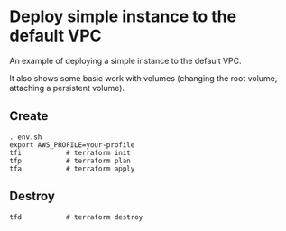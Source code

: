 # Deploy simple instance to the default VPC

An example of deploying a simple instance to the default VPC.

It also shows some basic work with volumes (changing the root volume, attaching a persistent
volume).

## Create

```
. env.sh
export AWS_PROFILE=your-profile
tfi           # terraform init
tfp           # terraform plan
tfa           # terraform apply
```

## Destroy

```
tfd           # terraform destroy
```
